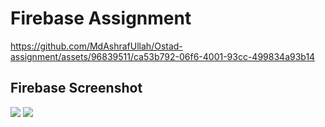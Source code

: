 # Firebase Assignment

https://github.com/MdAshrafUllah/Ostad-assignment/assets/96839511/ca53b792-06f6-4001-93cc-499834a93b14

## Firebase Screenshot

<img src="https://github.com/MdAshrafUllah/Ostad-assignment/assets/96839511/2172eb91-a219-413e-8e01-747e7381eca0" >

<img src="https://github.com/MdAshrafUllah/Ostad-assignment/assets/96839511/6f8771cb-5530-4d39-93f3-5faa1efd9715" >

